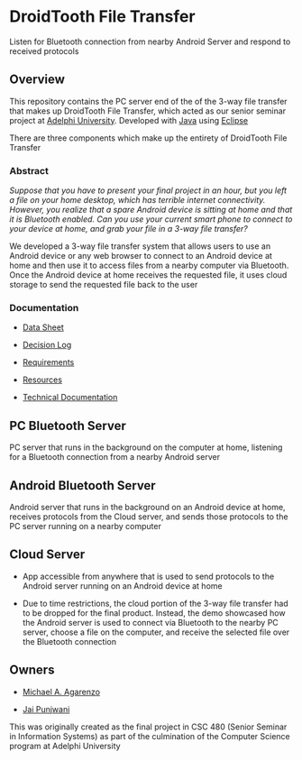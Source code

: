 # DroidTooth File Transfer

Listen for Bluetooth connection from nearby Android Server and respond to received protocols

## Overview

This repository contains the PC server end of the of the 3-way file transfer that makes up DroidTooth File Transfer, which acted as our senior seminar project at [Adelphi University](https://www.adelphi.edu/). Developed with [Java](https://www.java.com/en/) using [Eclipse](https://www.eclipse.org/)

There are three components which make up the entirety of DroidTooth File Transfer

### Abstract

*Suppose that you have to present your final project in an hour, but you left a file on your home desktop, which has terrible internet connectivity. However, you realize that a spare Android device is sitting at home and that it is Bluetooth enabled. Can you use your current smart phone to connect to your device at home, and grab your file in a 3-way file transfer?*

We developed a 3-way file transfer system that allows users to use an Android device or any web browser to connect to an Android device at home and then use it to access files from a nearby computer via Bluetooth. Once the Android device at home receives the requested file, it uses cloud storage to send the requested file back to the user

### Documentation

* [Data Sheet](media/data-sheet.pdf)

* [Decision Log](media/decision-log.pdf)

* [Requirements](media/requirements.pdf)

* [Resources](media/resources.pdf)

* [Technical Documentation](media/technical-documentation.pdf)

## PC Bluetooth Server

PC server that runs in the background on the computer at home, listening for a Bluetooth connection from a nearby Android server

## Android Bluetooth Server

Android server that runs in the background on an Android device at home, receives protocols from the Cloud server, and sends those protocols to the PC server running on a nearby computer

## Cloud Server

* App accessible from anywhere that is used to send protocols to the Android server running on an Android device at home

* Due to time restrictions, the cloud portion of the 3-way file transfer had to be dropped for the final product. Instead, the demo showcased how the Android server is used to connect via Bluetooth to the nearby PC server, choose a file on the computer, and receive the selected file over the Bluetooth connection

## Owners

* [Michael A. Agarenzo](https://magarenzo.com)

* [Jai Punjwani](wwww.github.com/jaipunjwani)

This was originally created as the final project in CSC 480 (Senior Seminar in Information Systems) as part of the culmination of the Computer Science program at Adelphi University
